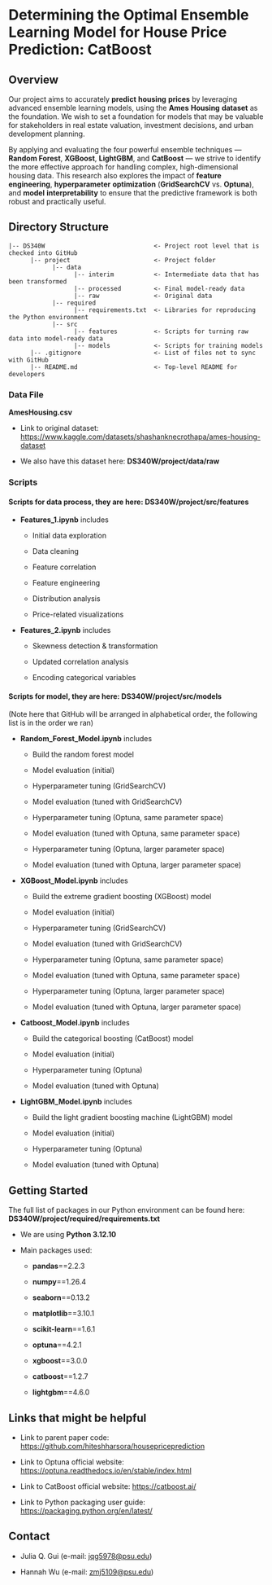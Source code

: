 # Determining the Optimal Ensemble Learning Model for House Price Prediction: CatBoost

## Overview

Our project aims to accurately **predict** **housing** **prices** by leveraging advanced ensemble learning models, using the **Ames** **Housing** **dataset** as the foundation. We wish to set a foundation for models that may be valuable for stakeholders in real estate valuation, investment decisions, and urban development planning.

By applying and evaluating the four powerful ensemble techniques — **Random Forest**, **XGBoost**, **LightGBM**, and **CatBoost** — we strive to identify the more effective approach for handling complex, high-dimensional housing data. This research also explores the impact of **feature engineering**, **hyperparameter** **optimization** (**GridSearchCV** vs. **Optuna**), and **model** **interpretability** to ensure that the predictive framework is both robust and practically useful.

## Directory Structure

```         
|-- DS340W                              <- Project root level that is checked into GitHub
      |-- project                       <- Project folder
            |-- data
                  |-- interim           <- Intermediate data that has been transformed
                  |-- processed         <- Final model-ready data
                  |-- raw               <- Original data
            |-- required
                  |-- requirements.txt  <- Libraries for reproducing the Python environment
            |-- src
                  |-- features          <- Scripts for turning raw data into model-ready data
                  |-- models            <- Scripts for training models
      |-- .gitignore                    <- List of files not to sync with GitHub
      |-- README.md                     <- Top-level README for developers
```

### Data File

**AmesHousing.csv**

-   Link to original dataset: <https://www.kaggle.com/datasets/shashanknecrothapa/ames-housing-dataset>

-   We also have this dataset here: **DS340W/project/data/raw**

### Scripts

#### **Scripts for data process**, they are here: **DS340W/project/src/features**

-   **Features_1.ipynb** includes

    -   Initial data exploration

    -   Data cleaning

    -   Feature correlation

    -   Feature engineering

    -   Distribution analysis

    -   Price-related visualizations

-   **Features_2.ipynb** includes

    -   Skewness detection & transformation

    -   Updated correlation analysis

    -   Encoding categorical variables

#### **Scripts for model**, they are here: **DS340W/project/src/models**

(Note here that GitHub will be arranged in alphabetical order, the following list is in the order we ran)

-   **Random_Forest_Model.ipynb** includes

    -   Build the random forest model

    -   Model evaluation (initial)

    -   Hyperparameter tuning (GridSearchCV)

    -   Model evaluation (tuned with GridSearchCV)

    -   Hyperparameter tuning (Optuna, same parameter space)

    -   Model evaluation (tuned with Optuna, same parameter space)

    -   Hyperparameter tuning (Optuna, larger parameter space)

    -   Model evaluation (tuned with Optuna, larger parameter space)

-   **XGBoost_Model.ipynb** includes

    -   Build the extreme gradient boosting (XGBoost) model

    -   Model evaluation (initial)

    -   Hyperparameter tuning (GridSearchCV)

    -   Model evaluation (tuned with GridSearchCV)

    -   Hyperparameter tuning (Optuna, same parameter space)

    -   Model evaluation (tuned with Optuna, same parameter space)

    -   Hyperparameter tuning (Optuna, larger parameter space)

    -   Model evaluation (tuned with Optuna, larger parameter space)

-   **Catboost_Model.ipynb** includes

    -   Build the categorical boosting (CatBoost) model

    -   Model evaluation (initial)

    -   Hyperparameter tuning (Optuna)

    -   Model evaluation (tuned with Optuna)

-   **LightGBM_Model.ipynb** includes

    -   Build the light gradient boosting machine (LightGBM) model

    -   Model evaluation (initial)

    -   Hyperparameter tuning (Optuna)

    -   Model evaluation (tuned with Optuna)

## Getting Started

The full list of packages in our Python environment can be found here: **DS340W/project/required/requirements.txt**

-   We are using **Python 3.12.10**

-   Main packages used:

    -   **pandas**==2.2.3

    -   **numpy**==1.26.4

    -   **seaborn**==0.13.2

    -   **matplotlib**==3.10.1

    -   **scikit-learn**==1.6.1

    -   **optuna**==4.2.1

    -   **xgboost**==3.0.0

    -   **catboost**==1.2.7

    -   **lightgbm**==4.6.0
 
## Links that might be helpful
-   Link to parent paper code: https://github.com/hiteshharsora/housepriceprediction

-   Link to Optuna official website: https://optuna.readthedocs.io/en/stable/index.html

-   Link to CatBoost official website: https://catboost.ai/

-   Link to Python packaging user guide: https://packaging.python.org/en/latest/

## Contact

-   Julia Q. Gui (e-mail: jqg5978@psu.edu)

-   Hannah Wu (e-mail: zmj5109@psu.edu)

